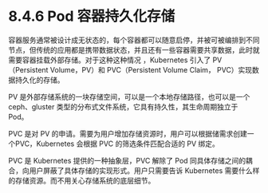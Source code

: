 # 8.4.6 Pod 容器持久化存储

容器服务通常被设计成无状态的，每个容器都可以随意启停，并被可被编排到不同节点，但传统的应用都是携带数据状态，并且还有一些容器需要共享数据，此时就需要容器挂载外部存储。对于这种这种情况 ，Kubernetes 引入了 PV（Persistent Volume，PV）和 PVC（Persistent Volume Claim， PVC）实现数据持久化的存储。

PV 是外部存储系统的一块存储空间，可以是一个本地存储路径，也可以是一个 ceph、gluster 类型的分布式文件系统，它具有持久性，其生命周期独立于 Pod。

PVC 是对 PV 的申请。需要为用户增加存储资源时，用户可以根据储需求创建一个PVC，Kubernetes 会根据 PVC 的筛选条件匹配合适的 PV 绑定。

PVC 是 Kubernetes 提供的一种抽象层，PVC 解除了 Pod 同具体存储之间的耦合，向用户屏蔽了具体存储的实现形式。用户只需要告诉 Kubernetes 需要什么样的存储资源。而不用关心存储系统的底层细节。